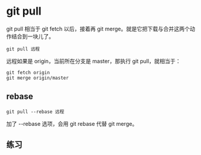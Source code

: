 # git pull

git pull 相当于 git fetch 以后，接着再 git merge。就是它把下载与合并这两个动作结合到一块儿了。

```
git pull 远程
```

远程如果是 origin，当前所在分支是 master，那执行 git pull，就相当于：

```
git fetch origin
git merge origin/master
```

## rebase

```
git pull --rebase 远程
```

加了 --rebase 选项，会用 git rebase 代替 git merge。

## 练习



